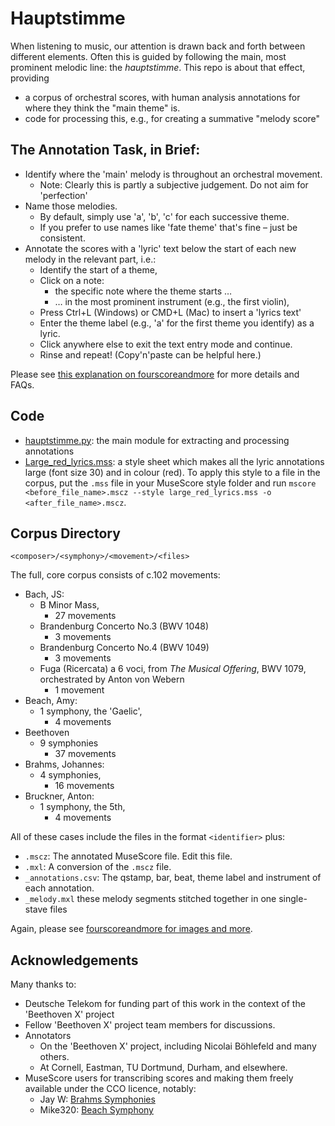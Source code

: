 # Hauptstimme

When listening to music, our attention is drawn back and forth between different elements.
Often this is guided by following the main, most prominent melodic line: the _hauptstimme_.
This repo is about that effect, providing
- a corpus of orchestral scores, with human analysis annotations for where they think the "main theme" is.
- code for processing this, e.g., for creating a summative "melody score"

## The Annotation Task, in Brief:

- Identify where the 'main' melody is throughout an orchestral movement.
  - Note: Clearly this is partly a subjective judgement. Do not aim for 'perfection'
- Name those melodies.
  - By default, simply use 'a', 'b', 'c' for each successive theme.
  - If you prefer to use names like 'fate theme' that's fine – just be consistent.
- Annotate the scores with a 'lyric' text below the start of each new melody in the relevant part, i.e.:
  - Identify the start of a theme,
  - Click on a note:
    - the specific note where the theme starts …
    - … in the most prominent instrument (e.g., the first violin),
  - Press Ctrl+L (Windows) or CMD+L (Mac) to insert a 'lyrics text'
  - Enter the theme label (e.g., 'a' for the first theme you identify) as a lyric.
  - Click anywhere else to exit the text entry mode and continue.
  - Rinse and repeat! (Copy'n'paste can be helpful here.)

Please see [this explanation on fourscoreandmore](https://fourscoreandmore.org/hauptstimme/) for more details and FAQs.

## Code

- [hauptstimme.py](./code/hauptstimme.py): the main module for extracting and processing annotations
- [Large_red_lyrics.mss](./code/Large_red_lyrics.mss): a style sheet which makes all the lyric annotations large (font size 30) and in colour (red). To apply this style to a file in the corpus, put the `.mss` file in your MuseScore style folder and run 
`mscore <before_file_name>.mscz --style large_red_lyrics.mss -o <after_file_name>.mscz`.

## Corpus Directory

```
<composer>/<symphony>/<movement>/<files>
```

The full, core corpus consists of c.102 movements:

- Bach, JS:
  - B Minor Mass,
    - 27 movements
  - Brandenburg Concerto No.3 (BWV 1048)
    - 3 movements
  - Brandenburg Concerto No.4 (BWV 1049)
    - 3 movements
  - Fuga (Ricercata) a 6 voci, from *The Musical Offering*, BWV 1079, orchestrated by Anton von Webern
    - 1 movement
- Beach, Amy:
  - 1 symphony, the 'Gaelic',
    - 4 movements
- Beethoven
  - 9 symphonies
    - 37 movements
- Brahms, Johannes:
  - 4 symphonies,
    - 16 movements
- Bruckner, Anton:
  - 1 symphony, the 5th,
    - 4 movements

All of these cases include the files in the format `<identifier>` plus:
- `.mscz`: The annotated MuseScore file. Edit this file.
- `.mxl`: A conversion of the `.mscz` file.
- `_annotations.csv`: The qstamp, bar, beat, theme label and instrument of each annotation.
- `_melody.mxl` these melody segments stitched together in one single-stave files

Again, please see [fourscoreandmore for images and more](https://fourscoreandmore.org/hauptstimme/).

## Acknowledgements

Many thanks to:
- Deutsche Telekom for funding part of this work in the context of the 'Beethoven X' project
- Fellow 'Beethoven X' project team members for discussions.
- Annotators 
  - On the 'Beethoven X' project, including Nicolai Böhlefeld and many others.
  - At Cornell, Eastman, TU Dortmund, Durham, and elsewhere.
- MuseScore users for transcribing scores and making them freely available under the CCO licence, notably:
  - Jay W: [Brahms Symphonies](https://musescore.com/user/43726/sets/5150330)
  - Mike320: [Beach Symphony](https://musescore.com/user/6105546/sets/4187216)
